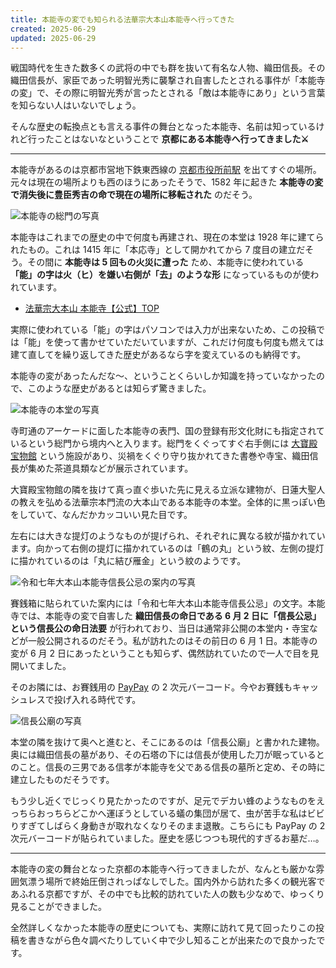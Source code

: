 ```yaml
---
title: 本能寺の変でも知られる法華宗大本山本能寺へ行ってきた
created: 2025-06-29
updated: 2025-06-29
---
```


戦国時代を生きた数多くの武将の中でも群を抜いて有名な人物、織田信長。その織田信長が、家臣であった明智光秀に襲撃され自害したとされる事件が「本能寺の変」で、その際に明智光秀が言ったとされる「敵は本能寺にあり」という言葉を知らない人はいないでしょう。

そんな歴史の転換点とも言える事件の舞台となった本能寺、名前は知っているけれど行ったことはないなということで **京都にある本能寺へ行ってきました⚔️**

---

本能寺があるのは京都市営地下鉄東西線の [京都市役所前駅](https://www2.city.kyoto.lg.jp/kotsu/tikadia/hyperdia/menu0134.htm) を出てすぐの場所。元々は現在の場所よりも西のほうにあったそうで、1582 年に起きた **本能寺の変で消失後に豊臣秀吉の命で現在の場所に移転された** のだそう。

![本能寺の総門の写真](48e73471-db65-42f4-5a6b-e02c53d12500)

本能寺はこれまでの歴史の中で何度も再建され、現在の本堂は 1928 年に建てられたもの。これは 1415 年に「本応寺」として開かれてから 7 度目の建立だそう。その間に **本能寺は 5 回もの火災に遭った** ため、本能寺に使われている **「能」の字は火（ヒ）を嫌い右側が「去」のような形** になっているものが使われています。

- [法華宗大本山 本能寺【公式】TOP](https://www.kyoto-honnouji.jp/)

実際に使われている「能」の字はパソコンでは入力が出来ないため、この投稿では「能」を使って書かせていただいていますが、これだけ何度も何度も燃えては建て直してを繰り返してきた歴史があるなら字を変えているのも納得です。

本能寺の変があったんだな～、ということくらいしか知識を持っていなかったので、このような歴史があるとは知らず驚きました。

![本能寺の本堂の写真](b060724e-1a06-4fe6-c13d-115687abe200)

寺町通のアーケードに面した本能寺の表門、国の登録有形文化財にも指定されているという総門から境内へと入ります。総門をくぐってすぐ右手側には [大寶殿宝物館](https://www.kyoto-honnouji.jp/houmotsukan.html) という施設があり、災禍をくぐり守り抜かれてきた書巻や寺宝、織田信長が集めた茶道具類などが展示されています。

大寶殿宝物館の隣を抜けて真っ直ぐ歩いた先に見える立派な建物が、日蓮大聖人の教えを弘める法華宗本門流の大本山である本能寺の本堂。全体的に黒っぽい色をしていて、なんだかカッコいい見た目です。

左右には大きな提灯のようなものが提げられ、それぞれに異なる紋が描かれています。向かって右側の提灯に描かれているのは「鶴の丸」という紋、左側の提灯に描かれているのは「丸に結び雁金」という紋のようです。

![令和七年大本山本能寺信長公忌の案内の写真](dc4d63b2-0c6d-4597-e868-4d692cdd8800)

賽銭箱に貼られていた案内には「令和七年大本山本能寺信長公忌」の文字。本能寺では、本能寺の変で自害した **織田信長の命日である 6 月 2 日に「信長公忌」という信長公の命日法要** が行われており、当日は通常非公開の本堂内・寺宝などが一般公開されるのだそう。私が訪れたのはその前日の 6 月 1 日。本能寺の変が 6 月 2 日にあったということも知らず、偶然訪れていたので一人で目を見開いてました。

そのお隣には、お賽銭用の [PayPay](https://paypay.ne.jp/) の 2 次元バーコード。今やお賽銭もキャッシュレスで投げ入れる時代です。

![信長公廟の写真](24f675dc-2993-403b-e9bf-e42b0d5d7e00)

本堂の隣を抜けて奥へと進むと、そこにあるのは「信長公廟」と書かれた建物。奥には織田信長の墓があり、その石塔の下には信長が使用した刀が眠っているとのこと。信長の三男である信孝が本能寺を父である信長の墓所と定め、その時に建立したものだそうです。

もう少し近くでじっくり見たかったのですが、足元でデカい蜂のようなものをえっちらおっちらどこかへ運ぼうとしている蟻の集団が居て、虫が苦手な私はビビりすぎてしばらく身動きが取れなくなりそのまま退散。こちらにも PayPay の 2 次元バーコードが貼られていました。歴史を感じつつも現代的すぎるお墓だ…。

---

本能寺の変の舞台となった京都の本能寺へ行ってきましたが、なんとも厳かな雰囲気漂う場所で終始圧倒されっぱなしでした。国内外から訪れた多くの観光客であふれる京都ですが、その中でも比較的訪れていた人の数も少なめで、ゆっくり見ることができました。

全然詳しくなかった本能寺の歴史についても、実際に訪れて見て回ったりこの投稿を書きながら色々調べたりしていく中で少し知ることが出来たので良かったです。
